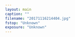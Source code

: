 ```yaml
---
layout: main
caption: ""
filename: "20171116214404.jpg"
fstop: "Unknown"
exposure: "Unknown"
---
```

